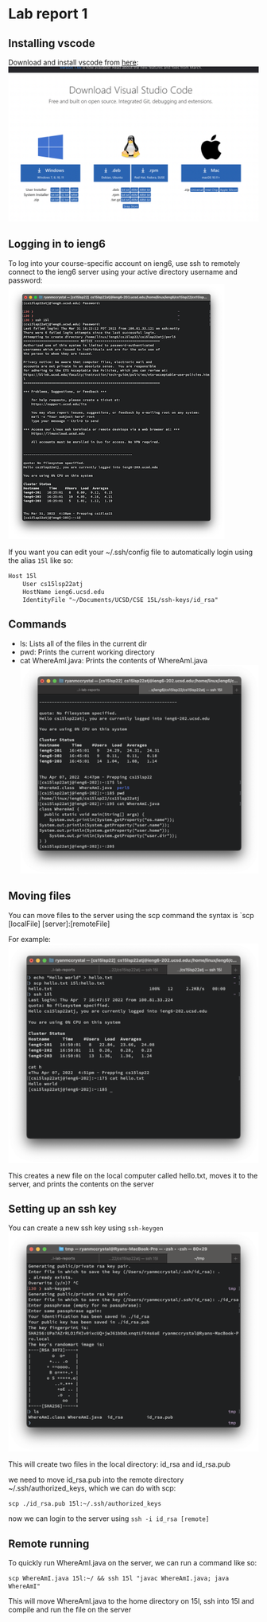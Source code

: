 # Lab report 1

## Installing vscode
Download and install vscode from [here](https://code.visualstudio.com/download):
![vscode](media/vscode-download.png)

## Logging in to ieng6

To log into your course-specific account on ieng6, use ssh to remotely connect to the ieng6 server using your active directory username and password:
![ssh](media/ssh.png)

If you want you can edit your ~/.ssh/config file to automatically login using the alias `15l` like so:
```
Host 15l
	User cs15lsp22atj
	HostName ieng6.ucsd.edu 
	IdentityFile "~/Documents/UCSD/CSE 15L/ssh-keys/id_rsa"
```

## Commands
* ls: Lists all of the files in the current dir
* pwd: Prints the current working directory
* cat WhereAmI.java: Prints the contents of WhereAmI.java
![commands](media/commands.png)

## Moving files
You can move files to the server using the scp command
the syntax is `scp [localFile] [server]:[remoteFile]

For example:
![scp](media/scp.png)

This creates a new file on the local computer called hello.txt, moves it to the server, and prints the contents on the server

## Setting up an ssh key

You can create a new ssh key using `ssh-keygen`
![ssh](media/keygen.png)

This will create two files in the local directory: id_rsa and id_rsa.pub

we need to move id_rsa.pub into the remote directory ~/.ssh/authorized_keys, which we can do with scp:
```
scp ./id_rsa.pub 15l:~/.ssh/authorized_keys
```
now we can login to the server using `ssh -i id_rsa [remote]`

## Remote running
To quickly run WhereAmI.java on the server, we can run a command like so:

```
scp WhereAmI.java 15l:~/ && ssh 15l "javac WhereAmI.java; java WhereAmI"
```

This will move WhereAmI.java to the home directory on 15l, ssh into 15l and compile and run the file on the server